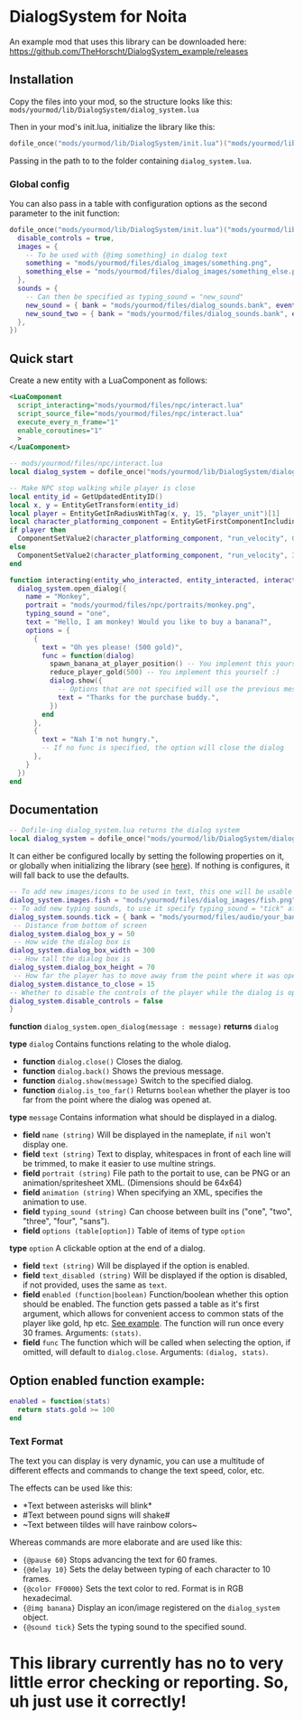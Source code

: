 # DialogSystem for Noita
An example mod that uses this library can be downloaded here: https://github.com/TheHorscht/DialogSystem_example/releases
## Installation
Copy the files into your mod, so the structure looks like this: `mods/yourmod/lib/DialogSystem/dialog_system.lua`

Then in your mod's init.lua, initialize the library like this:
```lua
dofile_once("mods/yourmod/lib/DialogSystem/init.lua")("mods/yourmod/lib/DialogSystem")
```
Passing in the path to to the folder containing `dialog_system.lua`.
### Global config
You can also pass in a table with configuration options as the second parameter to the init function:
```lua
dofile_once("mods/yourmod/lib/DialogSystem/init.lua")("mods/yourmod/lib/DialogSystem", {
  disable_controls = true,
  images = {
    -- To be used with {@img something} in dialog text
    something = "mods/yourmod/files/dialog_images/something.png",
    something_else = "mods/yourmod/files/dialog_images/something_else.png",
  },
  sounds = {
    -- Can then be specified as typing_sound = "new_sound"
    new_sound = { bank = "mods/yourmod/files/dialog_sounds.bank", event = "cool_new_sound" },
    new_sound_two = { bank = "mods/yourmod/files/dialog_sounds.bank", event = "cool_new_sound2" },
  },
})
```
## Quick start
Create a new entity with a LuaComponent as follows:
```xml
<LuaComponent
  script_interacting="mods/yourmod/files/npc/interact.lua"
  script_source_file="mods/yourmod/files/npc/interact.lua"
  execute_every_n_frame="1"
  enable_coroutines="1"
  >
</LuaComponent>
```
```lua
-- mods/yourmod/files/npc/interact.lua
local dialog_system = dofile_once("mods/yourmod/lib/DialogSystem/dialog_system.lua")

-- Make NPC stop walking while player is close
local entity_id = GetUpdatedEntityID()
local x, y = EntityGetTransform(entity_id)
local player = EntityGetInRadiusWithTag(x, y, 15, "player_unit")[1]
local character_platforming_component = EntityGetFirstComponentIncludingDisabled(entity_id, "CharacterPlatformingComponent")
if player then
  ComponentSetValue2(character_platforming_component, "run_velocity", 0)
else
  ComponentSetValue2(character_platforming_component, "run_velocity", 30)
end

function interacting(entity_who_interacted, entity_interacted, interactable_name)
  dialog_system.open_dialog({
    name = "Monkey",
    portrait = "mods/yourmod/files/npc/portraits/monkey.png",
    typing_sound = "one",
    text = "Hello, I am monkey! Would you like to buy a banana?",
    options = {
      {
        text = "Oh yes please! (500 gold)",
        func = function(dialog)
          spawn_banana_at_player_position() -- You implement this yourself :)
          reduce_player_gold(500) -- You implement this yourself :)
          dialog.show({
            -- Options that are not specified will use the previous messages options
            text = "Thanks for the purchase buddy.",
          })
        end
      },
      {
        text = "Nah I'm not hungry.",
        -- If no func is specified, the option will close the dialog
      },
    }
  })
end
```
## Documentation
```lua
-- Dofile-ing dialog_system.lua returns the dialog system
local dialog_system = dofile_once("mods/yourmod/lib/DialogSystem/dialog_system.lua")
```
It can either be configured locally by setting the following properties on it, or globally when initializing the library (see [here](#global-config)).
If nothing is configures, it will fall back to use the defaults.
```lua
-- To add new images/icons to be used in text, this one will be usable as {@img fish}
dialog_system.images.fish = "mods/yourmod/files/dialog_images/fish.png"
-- To add new typing sounds, to use it specify typing_sound = "tick" after registering it like this
dialog_system.sounds.tick = { bank = "mods/yourmod/files/audio/your_bank.bank", event = "sounds/my_cool_sound" }
 -- Distance from bottom of screen
dialog_system.dialog_box_y = 50
 -- How wide the dialog box is
dialog_system.dialog_box_width = 300
 -- How tall the dialog box is
dialog_system.dialog_box_height = 70
 -- How far the player has to move away from the point where it was opened for it to close automatically
dialog_system.distance_to_close = 15
-- Whether to disable the controls of the player while the dialog is open
dialog_system.disable_controls = false
}
```
**function** `dialog_system.open_dialog(message : message)` **returns** `dialog`

**type** `dialog` Contains functions relating to the whole dialog.

- **function** `dialog.close()` Closes the dialog.
- **function** `dialog.back()` Shows the previous message.
- **function** `dialog.show(message)` Switch to the specified dialog.
- **function** `dialog.is_too_far()` Returns `boolean` whether the player is too far from the point where the dialog was opened at.

**type** `message` Contains information what should be displayed in a dialog.
- **field** `name (string)` Will be displayed in the nameplate, if `nil` won't display one.
- **field** `text (string)` Text to display, whitespaces in front of each line will be trimmed, to make it easier to use multine strings.
- **field** `portrait (string)` File path to the portait to use, can be PNG or an animation/spritesheet XML. (Dimensions should be 64x64)
- **field** `animation (string)` When specifying an XML, specifies the animation to use.
- **field** `typing_sound (string)` Can choose between built ins ("one", "two", "three", "four", "sans").
- **field** `options (table[option])` Table of items of type `option`

**type** `option` A clickable option at the end of a dialog.
- **field** `text (string)` Will be displayed if the option is enabled.
- **field** `text_disabled (string)` Will be displayed if the option is disabled, if not provided, uses the same as `text`.
- **field** `enabled (function|boolean)` Function/boolean whether this option should be enabled. The function gets passed a table as it's first argument,
which allows for convenient access to common stats of the player like gold, hp etc. [See example](#option-enabled-function-example). The function will run once every 30 frames. Arguments: `(stats)`.
- **field** `func` The function which will be called when selecting the option, if omitted, will default to `dialog.close`. Arguments: `(dialog, stats)`.
## Option enabled function example:
```lua
enabled = function(stats)
  return stats.gold >= 100
end
```
### Text Format
The text you can display is very dynamic, you can use a multitude of different effects and commands to change the text speed, color, etc. 

The effects can be used like this:
- \*Text between asterisks will blink\*
- #Text between pound signs will shake#
- \~Text between tildes will have rainbow colors\~

Whereas commands are more elaborate and are used like this:
- `{@pause 60}` Stops advancing the text for 60 frames.
- `{@delay 10}` Sets the delay between typing of each character to 10 frames.
- `{@color FF0000}` Sets the text color to red. Format is in RGB hexadecimal.
- `{@img banana}` Display an icon/image registered on the `dialog_system` object.
- `{@sound tick}` Sets the typing sound to the specified sound.

# This library currently has no to very little error checking or reporting. So, uh just use it correctly!

